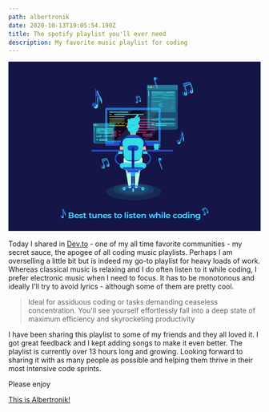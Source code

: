 ```yaml
---
path: albertronik
date: 2020-10-13T19:05:54.190Z
title: The spotify playlist you'll ever need
description: My favorite music playlist for coding
---
```

![](../assets/coding-music.jpg)

Today I shared in [Dev.to](https://dev.to/turutupa/the-spotify-playlist-you-ll-ever-need-48n9) - one of my all time favorite communities - my secret sauce, the apogee of all coding music playlists. Perhaps I am overselling a little bit but is indeed my go-to playlist for heavy loads of work. Whereas classical music is relaxing and I do often listen to it while coding, I prefer electronic music when I need to focus. It has to be monotonous and ideally I'll try to avoid lyrics - although some of them are pretty cool. 

> Ideal for assiduous coding or tasks demanding ceaseless concentration. You'll see yourself effortlessly fall into a deep state of maximum efficiency and skyrocketing productivity

I have been sharing this playlist to some of my friends and they all loved it. I got great feedback and I kept adding songs to make it even better. The playlist is currently over 13 hours long and growing. Looking forward to sharing it with as many people as possible and helping them thrive in their most intensive code sprints.

Please enjoy

[This is Albertronik!](https://open.spotify.com/playlist/5gxQooWRUa8XzIWZIkJvsZ?si=4rin34YZRHeCnoSbHdFYcQ)